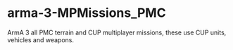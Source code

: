 # arma-3-MPMissions_PMC
ArmA 3 all PMC terrain and CUP multiplayer missions, these use CUP units, vehicles and weapons.
